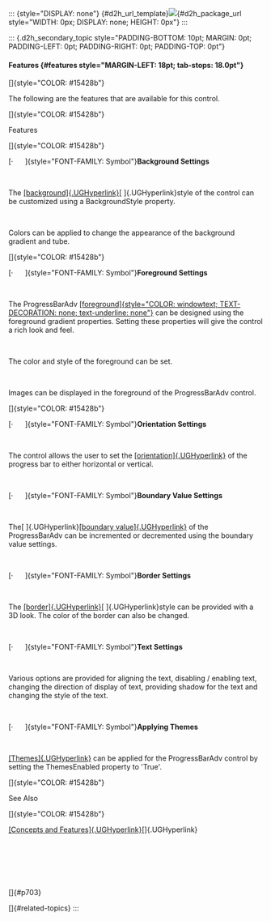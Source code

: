 ::: {style="DISPLAY: none"}
[](ms-xhelp:///?Id=d2h_url_template){#d2h_url_template}![](!package_url!){#d2h_package_url style="WIDTH: 0px; DISPLAY: none; HEIGHT: 0px"}
:::

::: {.d2h_secondary_topic style="PADDING-BOTTOM: 10pt; MARGIN: 0pt; PADDING-LEFT: 0pt; PADDING-RIGHT: 0pt; PADDING-TOP: 0pt"}
#### Features {#features style="MARGIN-LEFT: 18pt; tab-stops: 18.0pt"}

[]{style="COLOR: #15428b"} 

The following are the features that are available for this control.

[]{style="COLOR: #15428b"} 

Features

[]{style="COLOR: #15428b"} 

[·      ]{style="FONT-FAMILY: Symbol"}**Background Settings**

 

The [[background]{.UGHyperlink}](../../../../../../../../Documents%20and%20Settings/sylviap/Desktop/Tools%20-%20Part%202.docx#_Background_Settings)[ ]{.UGHyperlink}style of the control can be customized using a BackgroundStyle property.

 

Colors can be applied to change the appearance of the background gradient and tube.

[]{style="COLOR: #15428b"} 

[·      ]{style="FONT-FAMILY: Symbol"}**Foreground Settings**

 

The ProgressBarAdv [[foreground]{style="COLOR: windowtext; TEXT-DECORATION: none; text-underline: none"}](../../../../../../../../Documents%20and%20Settings/sylviap/Desktop/Tools%20-%20Part%202.docx#_Foreground_Settings) can be designed using the foreground gradient properties. Setting these properties will give the control a rich look and feel.

 

The color and style of the foreground can be set.

 

Images can be displayed in the foreground of the ProgressBarAdv control.

[]{style="COLOR: #15428b"} 

[·      ]{style="FONT-FAMILY: Symbol"}**Orientation Settings**

 

The control allows the user to set the [[orientation]{.UGHyperlink}](../../../../../../../../Documents%20and%20Settings/sylviap/Desktop/Tools%20-%20Part%202.docx#_Orientation_Settings) of the progress bar to either horizontal or vertical.

 

[·      ]{style="FONT-FAMILY: Symbol"}**Boundary Value Settings**

 

The[ ]{.UGHyperlink}[[boundary value]{.UGHyperlink}](../../../../../../../../Documents%20and%20Settings/sylviap/Desktop/Tools%20-%20Part%202.docx#_Boundary_Value_Settings) of the ProgressBarAdv can be incremented or decremented using the boundary value settings.

 

[·      ]{style="FONT-FAMILY: Symbol"}**Border Settings**

 

The [[border]{.UGHyperlink}](../../../../../../../../Documents%20and%20Settings/sylviap/Desktop/Tools%20-%20Part%202.docx#_Border_Settings)[ ]{.UGHyperlink}style can be provided with a 3D look. The color of the border can also be changed.

 

[·      ]{style="FONT-FAMILY: Symbol"}**Text Settings**

 

Various options are provided for aligning the text, disabling / enabling text, changing the direction of display of text, providing shadow for the text and changing the style of the text.

 

[·      ]{style="FONT-FAMILY: Symbol"}**Applying Themes**

 

[[Themes]{.UGHyperlink}](../../../../../../../../Documents%20and%20Settings/sylviap/Desktop/Tools%20-%20Part%202.docx#_Applying_Themes) can be applied for the ProgressBarAdv control by setting the ThemesEnabled property to \'True\'.

[]{style="COLOR: #15428b"} 

See Also

[]{style="COLOR: #15428b"} 

[[Concepts and Features]{.UGHyperlink}](../../../../../../../../Documents%20and%20Settings/sylviap/Desktop/Tools%20-%20Part%202.docx#_Concepts_and_Features)[]{.UGHyperlink}

 

 

 

[]{#p703} 

[]{#related-topics}
:::

